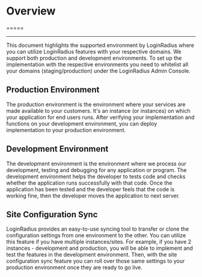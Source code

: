 # Overview
=====

-----



This document highlights the supported environment by LoginRadius where you can utilize LoginRadius features with your respective domains. We support both production and development environments. To set up the implementation with the respective environments you need to whitelist all your domains (staging/production) under the LoginRadius Admin Console.

## Production Environment

The production environment is the environment where your services are made available to your customers. It's an instance (or instances) on which your application for end users runs. After verifying your implementation and functions on your development environment, you can deploy implementation to your production environment.

## Development Environment

The development environment is the environment where we process our development, testing and debugging for any application or program. The development environment helps the developer to tests code and checks whether the application runs successfully with that code. Once the application has been tested and the developer feels that the code is working fine, then the developer moves the application to next server.

## Site Configuration Sync

LoginRadius provides an easy-to-use syncing tool to transfer or clone the configuration settings from one environment to the other. You can utilize this feature if you have multiple instances/sites. For example,  if you have 2 instances - development and production, you will be able to implement and test the features in the development environment. Then, with the site configuration sync feature you can roll over those same settings to your production environment once they are ready to go live.